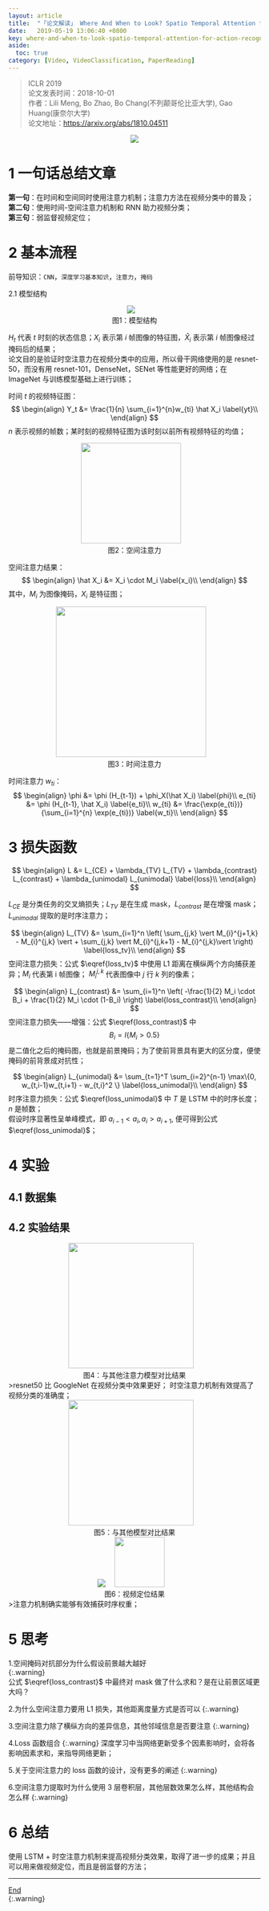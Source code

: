 ```yaml
---
layout: article
title:  "「论文解读」 Where And When to Look? Spatio Temporal Attention for Action Recognition in Videos"
date:   2019-05-19 13:06:40 +0800
key: where-and-when-to-look-spatio-temporal-attention-for-action-recognition-in-videos-20190519
aside:
  toc: true
category: [Video, VideoClassification, PaperReading]
---
```


>ICLR 2019      
论文发表时间：2018-10-01     
作者：Lili Meng, Bo Zhao, Bo Chang(不列颠哥伦比亚大学), Gao Huang(康奈尔大学)    
论文地址：<https://arxiv.org/abs/1810.04511>   

<center class="half">
  <img src="/assets/images/video/claaification/attention/where-and-when-to-look-spatio-temporal-attention/examples_temporal_localization.png"  />
</center>

# 1 一句话总结文章
**第一句**：在时间和空间同时使用注意力机制；注意力方法在视频分类中的普及；     
**第二句**：使用时间-空间注意力机制和 RNN 助力视频分类；      
**第三句**：弱监督视频定位；         

# 2 基本流程
前导知识：`CNN`，`深度学习基本知识`，`注意力`，`掩码`    

2.1 模型结构
<center class="half">
  <img src="/assets/images/video/claaification/attention/where-and-when-to-look-spatio-temporal-attention/spatio_temporal_attention.png"  />&emsp;<br>图1：模型结构
</center>

$H_t$ 代表 $t$ 时刻的状态信息；$X_i$ 表示第 $i$ 帧图像的特征图，$\hat X_i$ 表示第 $i$ 帧图像经过掩码后的结果；   
论文目的是验证时空注意力在视频分类中的应用，所以骨干网络使用的是 resnet-50，而没有用 resnet-101，DenseNet，SENet 等性能更好的网络；在 ImageNet 与训练模型基础上进行训练；      

时间 $t$ 的视频特征图：    
$$
\begin{align}   
Y_t &= \frac{1}{n} \sum_{i=1}^{n}w_{ti} \hat X_i \label{yt}\\
\end{align}
$$
$n$ 表示视频的帧数；某时刻的视频特征图为该时刻以前所有视频特征的均值；      

<center class="half">
  <img src="/assets/images/video/claaification/attention/where-and-when-to-look-spatio-temporal-attention/spatial_attention.png"  height="200"/>&emsp;<br>图2：空间注意力
</center>

空间注意力结果：   
$$
\begin{align}   
\hat X_i &= X_i \cdot M_i \label{x_i}\\
\end{align}
$$
其中，$M_i$ 为图像掩码，$X_i$ 是特征图；   

<center class="half">
  <img src="/assets/images/video/claaification/attention/where-and-when-to-look-spatio-temporal-attention/temporal_attention.png"  height="300"/>&emsp;<br>图3：时间注意力
</center>

时间注意力 $w_{ti}$：    
$$
\begin{align}   
\phi &= \phi (H_{t-1}) + \phi_X(\hat X_i) \label{phi}\\
e_{ti} &= \phi (H_{t-1}, \hat X_i) \label{e_ti}\\
w_{ti} &= \frac{\exp(e_{ti})}{\sum_{i=1}^{n} \exp(e_{ti})} \label{w_ti}\\
\end{align}
$$


# 3 损失函数
$$
\begin{align}   
L &= L_{CE} + \lambda_{TV} L_{TV} + \lambda_{contrast} L_{contrast} + \lambda_{unimodal} L_{unimodal} \label{loss}\\
\end{align}
$$

$L_{CE}$ 是分类任务的交叉熵损失；$L_{TV}$ 是在生成 mask，$L_{contrast}$ 是在增强 mask；$L_{unimodal}$ 提取的是时序注意力；    

$$
\begin{align}   
L_{TV} &= \sum_{i=1}^n \left( \sum_{j,k} \vert M_{i}^{j+1,k} - M_{i}^{j,k} \vert + \sum_{j,k} \vert M_{i}^{j,k+1} - M_{i}^{j,k}\vert \right)  \label{loss_tv}\\
\end{align}
$$
空间注意力损失：公式 $\eqref{loss_tv}$ 中使用 L1 距离在横纵两个方向捕获差异；$M_i$ 代表第 i 帧图像； $M_i^{j,k}$ 代表图像中 $j$ 行 $k$ 列的像素；   

$$
\begin{align}   
L_{contrast} &= \sum_{i=1}^n \left( -\frac{1}{2} M_i \cdot B_i + \frac{1}{2} M_i \cdot (1-B_i) \right)  \label{loss_contrast}\\
\end{align}
$$
空间注意力损失——增强：公式 $\eqref{loss_contrast}$ 中 $$B_i = I\{ M_i > 0.5 \}$$ 是二值化之后的掩码图，也就是前景掩码；为了使前背景具有更大的区分度，便使掩码的前背景成对抗性；      

$$
\begin{align}   
L_{unimodal} &= \sum_{t=1}^T \sum_{i=2}^{n-1} \max\{0, w_{t,i-1}w_{t,i+1} - w_{t,i}^2 \}  \label{loss_unimodal}\\
\end{align}
$$
时序注意力损失：公式 $\eqref{loss_unimodal}$ 中 $T$ 是 LSTM 中的时序长度；$n$ 是帧数；  
假设时序显著性呈单峰模式，即 $a_{i-1} < a_i, a_i > a_{i+1}$, 便可得到公式 $\eqref{loss_unimodal}$；   


# 4 实验
## 4.1 数据集

## 4.2 实验结果
<center class="half">
  <img src="/assets/images/video/claaification/attention/where-and-when-to-look-spatio-temporal-attention/result.png"  height='250'/>&emsp;<br>图4：与其他注意力模型对比结果
</center>
>resnet50 比 GoogleNet 在视频分类中效果更好；   
时空注意力机制有效提高了视频分类的准确度；   

<center class="half">
  <img src="/assets/images/video/claaification/attention/where-and-when-to-look-spatio-temporal-attention/result2.png"  height='250'/>&emsp;<br>图5：与其他模型对比结果
</center>

<center class="half">
  <img src="/assets/images/video/claaification/attention/where-and-when-to-look-spatio-temporal-attention/localization.png"  weight='200'/>&emsp; <img src="/assets/images/video/claaification/attention/where-and-when-to-look-spatio-temporal-attention/localization2.png"  height='100'/>&emsp;<br>图6：视频定位结果
</center>
>注意力机制确实能够有效捕获时序权重；  


# 5 思考

1.空间掩码对抗部分为什么假设前景越大越好  
{:.warning}  
公式 $\eqref{loss_contrast}$ 中最终对 mask 做了什么求和？是在让前景区域更大吗？    

2.为什么空间注意力要用 L1 损失，其他距离度量方式是否可以
{:.warning}  

3.空间注意力除了横纵方向的差异信息，其他邻域信息是否要注意
{:.warning}  

4.Loss 函数组合
{:.warning}
深度学习中当网络更新受多个因素影响时，会将各影响因素求和，来指导网络更新；    

5.关于空间注意力的 loss 函数的设计，没有更多的阐述
{:.warning}

6.空间注意力提取时为什么使用 3 层卷积层，其他层数效果怎么样，其他结构会怎么样
{:.warning}


# 6 总结
使用 LSTM + 时空注意力机制来提高视频分类效果，取得了进一步的成果；并且可以用来做视频定位，而且是弱监督的方法；    

------------------
[End](#1-一句话总结文章)   
{:.warning}   
